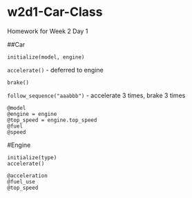 # w2d1-Car-Class
Homework for Week 2 Day 1

##Car
```
initialize(model, engine)
```
`accelerate()` - deferred to engine

`brake()`

`follow_sequence("aaabbb")` - accelerate 3 times, brake 3 times
```
@model
@engine = engine
@top_speed = engine.top_speed
@fuel
@speed
```
#Engine
```
initialize(type)
accelerate()

@acceleration
@fuel_use
@top_speed
```
